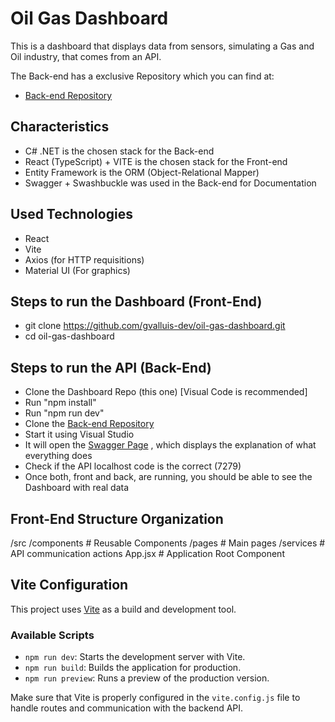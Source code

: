 # Oil Gas Dashboard

This is a dashboard that displays data from sensors, simulating a Gas and Oil industry, that comes from an API.

The Back-end has a exclusive Repository which you can find at:

- [Back-end Repository](https://github.com/gvalluis-dev/oil-gas-api) 

## Characteristics

- C# .NET is the chosen stack for the Back-end
- React (TypeScript) + VITE is the chosen stack for the Front-end
- Entity Framework is the ORM (Object-Relational Mapper)
- Swagger + Swashbuckle was used in the Back-end for Documentation

## Used Technologies
- React
- Vite
- Axios (for HTTP requisitions)
- Material UI (For graphics)

## Steps to run the Dashboard (Front-End)

 
- git clone https://github.com/gvalluis-dev/oil-gas-dashboard.git
- cd oil-gas-dashboard



## Steps to run the API (Back-End)

- Clone the Dashboard Repo (this one) [Visual Code is recommended]
- Run "npm install"
- Run "npm run dev"
- Clone the [Back-end Repository](https://github.com/gvalluis-dev/oil-gas-api) 
- Start it using Visual Studio
- It will open the [Swagger Page](https://localhost:7279/swagger/index.html) , which displays the explanation of what everything does 
- Check if the API localhost code is the correct (7279)
- Once both, front and back, are running, you should be able to see the Dashboard with real data

## Front-End Structure Organization

/src
  /components  # Reusable Components
  /pages       # Main pages
  /services    # API communication actions
  App.jsx      # Application Root Component 

  ## Vite Configuration

This project uses [Vite](https://vitejs.dev/) as a build and development tool.

### Available Scripts

- `npm run dev`: Starts the development server with Vite.
- `npm run build`: Builds the application for production.
- `npm run preview`: Runs a preview of the production version.

Make sure that Vite is properly configured in the `vite.config.js` file to handle routes and communication with the backend API.